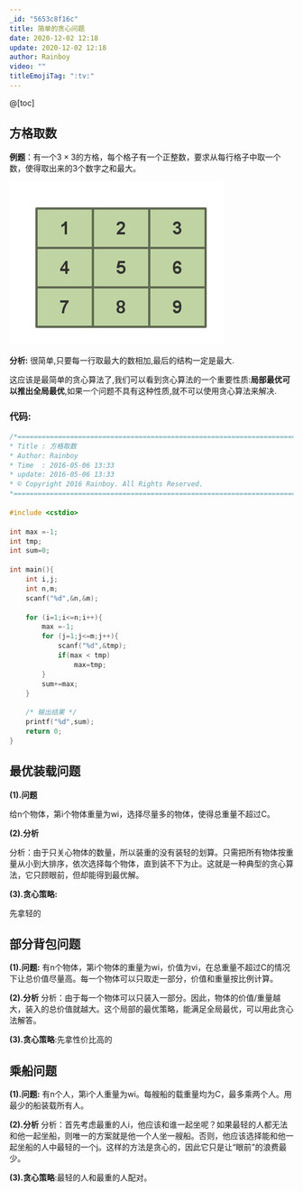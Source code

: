 ```yaml
---
_id: "5653c8f16c"
title: 简单的贪心问题
date: 2020-12-02 12:18
update: 2020-12-02 12:18
author: Rainboy
video: ""
titleEmojiTag: ":tv:"
---
```


@[toc]

## 方格取数

**例题**：有一个$3 \times 3$的方格，每个格子有一个正整数，要求从每行格子中取一个数，使得取出来的3个数字之和最大。


![1](./images/方格取数.png)


**分析:**
很简单,只要每一行取最大的数相加,最后的结构一定是最大.

这应该是最简单的贪心算法了,我们可以看到贪心算法的一个重要性质:**局部最优可以推出全局最优**,如果一个问题不具有这种性质,就不可以使用贪心算法来解决.




### 代码:


```c
/*============================================================================
* Title : 方格取数
* Author: Rainboy
* Time  : 2016-05-06 13:33
* update: 2016-05-06 13:33
* © Copyright 2016 Rainboy. All Rights Reserved.
*=============================================================================*/

#include <cstdio>

int max =-1;
int tmp;
int sum=0;

int main(){
    int i,j;
    int n,m;
    scanf("%d",&n,&m);

    for (i=1;i<=n;i++){
        max =-1;
        for (j=1;j<=m;j++){
            scanf("%d",&tmp);
            if(max < tmp)
                max=tmp;
        }
        sum+=max;
    }

    /* 输出结果 */
    printf("%d",sum);
    return 0;
}

```


## 最优装载问题

**(1).问题**

给n个物体，第i个物体重量为wi，选择尽量多的物体，使得总重量不超过C。

**(2).分析**

分析：由于只关心物体的数量，所以装重的没有装轻的划算。只需把所有物体按重量从小到大排序，依次选择每个物体，直到装不下为止。这就是一种典型的贪心算法，它只顾眼前，但却能得到最优解。

**(3).贪心策略:**

先拿轻的


## 部分背包问题


**(1).问题:**
有n个物体，第i个物体的重量为wi，价值为vi，在总重量不超过C的情况下让总价值尽量高。每一个物体可以只取走一部分，价值和重量按比例计算。

**(2).分析**
分析：由于每一个物体可以只装入一部分。因此，物体的价值/重量越大，装入的总价值就越大。这个局部的最优策略，能满足全局最优，可以用此贪心法解答。

**(3).贪心策略**:先拿性价比高的


## 乘船问题


**(1).问题:**
有n个人，第i个人重量为wi。每艘船的载重量均为C，最多乘两个人。用最少的船装载所有人。


**(2).分析**
分析：首先考虑最重的人i，他应该和谁一起坐呢？如果最轻的人都无法和他一起坐船，则唯一的方案就是他一个人坐一艘船。否则，他应该选择能和他一起坐船的人中最轻的一个j。这样的方法是贪心的，因此它只是让“眼前”的浪费最少。

**(3).贪心策略**:最轻的人和最重的人配对。
